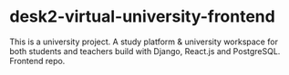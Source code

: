 # desk2-virtual-university-frontend
This is a university project. A study platform &amp; university workspace for both students and teachers build with Django, React.js and PostgreSQL. Frontend repo.
